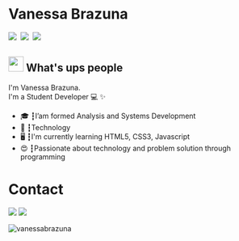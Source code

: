 # Vanessa Brazuna
<a href=""><img src="https://img.shields.io/badge/html%205-orange?style=for-the-badge&logo=html5&logoColor=white&labelColor=orange" /></a>&nbsp;
<a href=""><img src="https://img.shields.io/badge/CSS%203-5188FE?style=for-the-badge&logo=css3&logoColor=white&labelColor=5188FE" /></a>&nbsp;
<a href=""><img src="https://img.shields.io/badge/JavaScript-F7DF1E?style=for-the-badge&logo=javascript&logoColor=black" /></a>


## <img src="https://media.giphy.com/media/hvRJCLFzcasrR4ia7z/giphy.gif" width="30px"> What's ups people
I'm Vanessa Brazuna.<br>
I'm a Student Developer 💻 ✨

<ul>
  <li>🎓 ┇I’am formed Analysis and Systems Development</li>
  <li>💙 ┇Technology
  <li>🖥️ ┇I'm currently learning HTML5, CSS3, Javascript</li>
  <li>😍 ┇Passionate about technology and problem solution through programming</li>
</ul>

# Contact
<a href="https://instagram.com/vvanessabrazuna" target="_blank"><img src="https://img.shields.io/badge/instagram-E4405F.svg?style=for-the-badge&logo=instagram&logoColor=white"></a>
<a href="mailto:brazuna.nessa@gmail.com" target="_blank"><img src="https://img.shields.io/badge/e‑mail-D14836.svg?style=for-the-badge&logo=GMail&logoColor=white"></a>

<p align="left"> <img src="https://komarev.com/ghpvc/?username=vanessabrazuna" alt="vanessabrazuna" /> </p>



